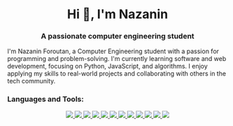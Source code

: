 <h1 align="center">Hi 👋, I'm Nazanin</h1>
<h3 align="center">A passionate computer engineering student</h3>
<p>I'm Nazanin Foroutan, a Computer Engineering student with a passion for programming and problem-solving. I'm currently learning software and web development, focusing on Python, JavaScript, and algorithms. I enjoy applying my skills to real-world projects and collaborating with others in the tech community.</p>

<h3 align="left">Languages and Tools:</h3>

<div align="center">
  <a href="https://www.w3schools.com/c/c_intro.php" title="C">
    <img src="https://skillicons.dev/icons?i=c" />
  </a>
  <a href="https://www.w3schools.com/cpp/cpp_intro.asp#:~:text=C%2B%2B%20is%20an%20object%2Doriented,fun%20and%20easy%20to%20learn!" title="C++">
    <img src="https://skillicons.dev/icons?i=cpp" />
  </a>
  <a href="https://www.w3schools.com/java/java_intro.asp" title="Java">
    <img src="https://skillicons.dev/icons?i=java" />
  </a>
  <a href="https://www.python.org/" title="Python">
    <img src="https://skillicons.dev/icons?i=python"/>
  </a>
  <a href="https://www.w3schools.com/js/DEFAULT.asp" title="JavaScript">
    <img src="https://skillicons.dev/icons?i=js" />
  </a>
  <a href="https://www.w3schools.com/html/" title="HTML">
    <img src="https://skillicons.dev/icons?i=html" />
  </a>
  <a href="https://www.w3schools.com/css/" title="CSS">
    <img src="https://skillicons.dev/icons?i=css" />
  </a>
  <a href="https://vuejs.org/" title="Vue.js">
    <img src="https://skillicons.dev/icons?i=vue" />
  </a>
  <a href="https://dart.dev/" title="Dart">
    <img src="https://skillicons.dev/icons?i=dart" />
  </a>
  <a href="https://flutter.dev/" title="Flutter">
    <img src="https://skillicons.dev/icons?i=flutter" />
  </a>
  <a href="https://git-scm.com/" title="Git">
    <img src="https://skillicons.dev/icons?i=git" />
  </a>
  <a href="https://www.linux.org/" title="Linux">
    <img src="https://skillicons.dev/icons?i=linux" />
  </a>
</div>

